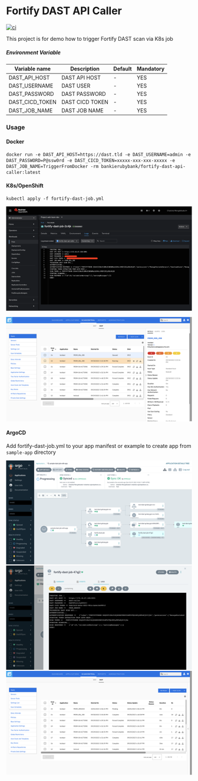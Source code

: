 # Fortify DAST API Caller
[![ci](https://github.com/bankierubybank/fortify-dast-api-caller/actions/workflows/main.yml/badge.svg)](https://github.com/bankierubybank/fortify-dast-api-caller/actions/workflows/main.yml)

This project is for demo how to trigger Fortify DAST scan via K8s job

##### Environment Variable
| Variable name | Description | Default | Mandatory |
| ------ | ------ | ------ | ------ |
| DAST_API_HOST | DAST API HOST | - | YES |
| DAST_USERNAME | DAST USER | - | YES |
| DAST_PASSWORD | DAST PASSWORD | - | YES |
| DAST_CICD_TOKEN | DAST CICD TOKEN | - | YES |
| DAST_JOB_NAME | DAST JOB NAME | - | YES |

### Usage
#### Docker
```
docker run -e DAST_API_HOST=https://dast.tld -e DAST_USERNAME=admin -e DAST_PASSWORD=P@ssw0rd -e DAST_CICD_TOKEN=xxxxx-xxx-xxx-xxxxx -e DAST_JOB_NAME=TriggerFromDocker -rm bankierubybank/fortify-dast-api-caller:latest
```

#### K8s/OpenShift
```
kubectl apply -f fortify-dast-job.yml
```

![Job](./screenshots/ocp-job.png)

![Fortify-DAST](./screenshots/fortify-dast-k8s.png)

#### ArgoCD
Add fortify-dast-job.yml to your app manifest
or example to create app from `sample-app` directory

![ArgoCD-Sync](./screenshots/argocd-sync.png)
![ArgoCD-Log](./screenshots/argocd-job.png)
![Fortify-DAST](./screenshots/fortify-dast-argocd.png)